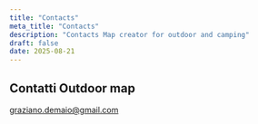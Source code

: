 ```yaml
---
title: "Contacts"
meta_title: "Contacts"
description: "Contacts Map creator for outdoor and camping"
draft: false
date: 2025-08-21
---
```


## Contatti Outdoor map ##

graziano.demaio@gmail.com